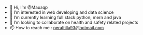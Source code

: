 - 👋 Hi, I’m @Mauaqp
- 👀 I’m interested in web developing and data science
- 🌱 I’m currently learning full stack python, mern and java
- 💞️ I’m looking to collaborate on health and safety related projects
- 📫 How to reach me : peraltilla93@hotmail.com

<!---
Mauaqp/Mauaqp is a ✨ special ✨ repository because its `README.md` (this file) appears on your GitHub profile.
You can click the Preview link to take a look at your changes.
--->
